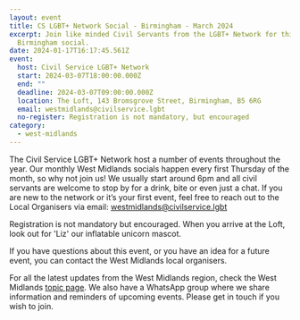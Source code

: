 ```yaml
---
layout: event
title: CS LGBT+ Network Social - Birmingham - March 2024
excerpt: Join like minded Civil Servants from the LGBT+ Network for this
  Birmingham social.
date: 2024-01-17T16:17:45.561Z
event:
  host: Civil Service LGBT+ Network
  start: 2024-03-07T18:00:00.000Z
  end: ""
  deadline: 2024-03-07T09:00:00.000Z
  location: The Loft, 143 Bromsgrove Street, Birmingham, B5 6RG
  email: westmidlands@civilservice.lgbt
  no-register: Registration is not mandatory, but encouraged
category:
  - west-midlands
---
```

The Civil Service LGBT+ Network host a number of events throughout the year. Our monthly West Midlands socials happen every first Thursday of the month, so why not join us! We usually start around 6pm and all civil servants are welcome to stop by for a drink, bite or even just a chat. If you are new to the network or it’s your first event, feel free to reach out to the Local Organisers via email: [westmidlands@civilservice.lgbt](mailto:westmidlands@civilservice.lgbt)

Registration is not mandatory but encouraged. When you arrive at the Loft, look out for 'Liz' our inflatable unicorn mascot.

If you have questions about this event, or you have an idea for a future event, you can contact the West Midlands local organisers.

For all the latest updates from the West Midlands region, check the West Midlands [topic page](https://www.civilservice.lgbt/topic/west-midlands). We also have a WhatsApp group where we share information and reminders of upcoming events. Please get in touch if you wish to join.